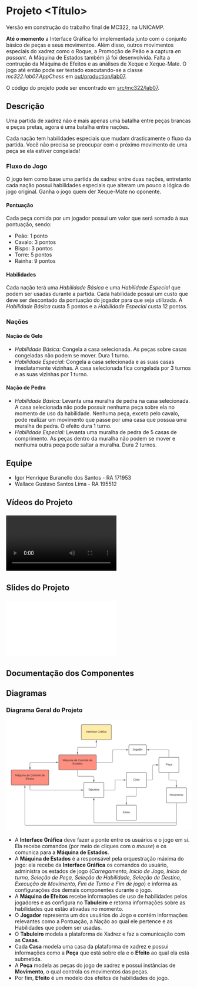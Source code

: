 # Projeto <Título>
Versão em construção do trabalho final de MC322, na UNICAMP.  

**Até o momento** a Interface Gráfica foi implementada junto com o conjunto básico de peças e seus movimentos. Além disso, outros movimentos especiais do xadrez como o Roque, a Promoção de Peão e a captura *en passant*. A Máquina de Estados também já foi desenvolvida. Falta a contrução da Máquina de Efeitos e as análises de Xeque e Xeque-Mate. O jogo até então pode ser testado executando-se a classe *mc322.lab07.AppChess* em [out/production/lab07](./out/production/lab07).  

O código do projeto pode ser encontrado em [src/mc322/lab07](./src/mc322/lab07).



## Descrição
Uma partida de xadrez não é mais apenas uma batalha entre peças brancas e peças pretas, agora é uma batalha entre nações.  

Cada nação tem habilidades especiais que mudam drasticamente o fluxo da partida. Você não precisa se preocupar com o próximo movimento de uma peça se ela estiver congelada!  


### Fluxo do Jogo
O jogo tem como base uma partida de xadrez entre duas nações, entretanto cada nação possui habilidades especiais que alteram um pouco a lógica do jogo original. Ganha o jogo quem der Xeque-Mate no oponente. 

#### Pontuação
Cada peça comida por um jogador possui um valor que será somado à sua pontuação, sendo:
* Peão: 1 ponto
* Cavalo: 3 pontos
* Bispo: 3 pontos
* Torre: 5 pontos
* Rainha: 9 pontos

#### Habilidades
Cada nação terá uma *Habilidade Básica* e uma *Habilidade Especial* que podem ser usadas durante a partida. Cada habilidade possui um custo que deve ser descontado da pontuação do jogador para que seja utilizada. A *Habilidade Básica* custa 5 pontos e a *Habilidade Especial* custa 12 pontos.

### Nações
#### Nação de Gelo
* *Habilidade Básica:* Congela a casa selecionada. As peças sobre casas congeladas não podem se mover. Dura 1 turno.
* *Habilidade Especial:* Congela a casa selecionada e as suas casas imediatamente vizinhas. A casa selecionada fica congelada por 3 turnos e as suas vizinhas por 1 turno.
#### Nação de Pedra
* *Habilidade Básica:* Levanta uma muralha de pedra na casa selecionada. A casa selecionada não pode possuir nenhuma peça sobre ela no momento de uso da habilidade. Nenhuma peça, exceto pelo cavalo, pode realizar um movimento que passe por uma casa que possua uma muralha de pedra. O efeito dura 1 turno.
* *Habilidade Especial:* Levanta uma muralha de pedra de 5 casas de comprimento. As peças dentro da muralha não podem se mover e nenhuma outra peça pode saltar a muralha. Dura 2 turnos.



## Equipe
* Igor Henrique Buranello dos Santos - RA 171953
* Wallace Gustavo Santos Lima - RA 195512

## Vídeos do Projeto
### ![Vídeo da prévia](./assets/about/preview_video.mkv)



## Slides do Projeto
### ![Slides da prévia](./assets/about/preview_slides.pdf)




## Documentação dos Componentes

## Diagramas

### Diagrama Geral do Projeto
![Diagrama Geral do Projeto](./assets/about/general_diagram.png)  
* A **Interface Gráfica** deve fazer a ponte entre os usuários e o jogo em si. Ela recebe comandos (por meio de cliques com o *mouse*) e os comunica para a **Máquina de Estados**.    
* A **Máquina de Estados** é a responsável pela orquestração máxima do jogo: ela recebe da **Interface Gráfica** os comandos do usuário, administra os estados de jogo (*Carregamento, Início de Jogo, Início de turno, Seleção de Peça, Seleção de Habilidade, Seleção de Destino, Execução de Movimento, Fim de Turno e Fim de jogo*) e informa as configurações dos demais componentes durante o jogo.    
* A **Máquina de Efeitos** recebe informações de uso de habilidades pelos jogadores e as configura no **Tabuleiro** e retorna informações sobre as habilidades que estão ativadas no momento.      
* O **Jogador** representa um dos usuários do Jogo e contém informações relevantes como a Pontuação, a Nação ao qual ele pertence e as Habilidades que podem ser usadas.    
* O **Tabuleiro** modela a plataforma de Xadrez e faz a comunicação com as **Casas**.    
* Cada **Casa** modela uma casa da plataforma de xadrez e possui informações como a **Peça** que está sobre ela e o **Efeito** ao qual ela está submetida.  
* A **Peça** modela as peças do jogo de xadrez e possui instâncias de **Movimento**, o qual controla os movimentos das peças.    
* Por fim, **Efeito** é um modelo dos efeitos de habilidades do jogo.
